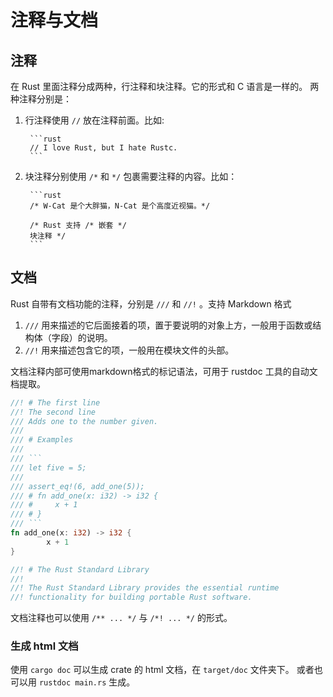 # 注释与文档

## 注释

在 Rust 里面注释分成两种，行注释和块注释。它的形式和 C 语言是一样的。
两种注释分别是：

1. 行注释使用 `//` 放在注释前面。比如:

        ```rust
        // I love Rust, but I hate Rustc.
        ```
2. 块注释分别使用 `/*` 和 `*/` 包裹需要注释的内容。比如：

        ```rust
        /* W-Cat 是个大胖猫，N-Cat 是个高度近视猫。*/

        /* Rust 支持 /* 嵌套 */
        块注释 */
        ```

## 文档

Rust 自带有文档功能的注释，分别是 `///` 和 `//!` 。支持 Markdown 格式

1. `///` 用来描述的它后面接着的项，置于要说明的对象上方，一般用于函数或结构体（字段）的说明。
2. `//!` 用来描述包含它的项，一般用在模块文件的头部。

文档注释内部可使用markdown格式的标记语法，可用于 rustdoc 工具的自动文档提取。

```rust
//! # The first line
//! The second line
/// Adds one to the number given.
///
/// # Examples
///
/// ```
/// let five = 5;
///
/// assert_eq!(6, add_one(5));
/// # fn add_one(x: i32) -> i32 {
/// #     x + 1
/// # }
/// ```
fn add_one(x: i32) -> i32 {
        x + 1
}
```

```rust
//! # The Rust Standard Library
//!
//! The Rust Standard Library provides the essential runtime
//! functionality for building portable Rust software.
```

文档注释也可以使用 `/** ... */` 与 `/*! ... */` 的形式。

### 生成 html 文档

使用 `cargo doc` 可以生成 crate 的 html 文档，在 `target/doc` 文件夹下。
或者也可以用 `rustdoc main.rs` 生成。
